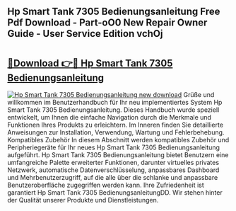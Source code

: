 ## Hp Smart Tank 7305 Bedienungsanleitung Free Pdf Download - Part-oO0 New Repair Owner Guide - User Service Edition vchOj

# <h2><a href="http://df3z84.blite.top/?on=Hp+Smart+Tank+7305+Bedienungsanleitung">🔗Download 👉🔴 Hp Smart Tank 7305 Bedienungsanleitung</a></h2>

[![Hp Smart Tank 7305 Bedienungsanleitung new download](https://i.imgur.com/lujVjoI.png)](http://df3z84.blite.top/?on=Hp+Smart+Tank+7305+Bedienungsanleitung)
Grüße und willkommen im Benutzerhandbuch für Ihr neu implementiertes System Hp Smart Tank 7305 Bedienungsanleitung. Dieses Handbuch wurde speziell entwickelt, um Ihnen die einfache Navigation durch die Merkmale und Funktionen Ihres Produkts zu erleichtern. Im Inneren finden Sie detaillierte Anweisungen zur Installation, Verwendung, Wartung und Fehlerbehebung. Kompatibles Zubehör In diesem Abschnitt werden kompatibles Zubehör und Peripheriegeräte für Ihr neues Hp Smart Tank 7305 Bedienungsanleitung aufgeführt. Hp Smart Tank 7305 Bedienungsanleitung bietet Benutzern eine umfangreiche Palette erweiterter Funktionen, darunter virtuelles privates Netzwerk, automatische Datenverschlüsselung, anpassbares Dashboard und Mehrbenutzerzugriff, auf die alle über die schlanke und anpassbare Benutzeroberfläche zugegriffen werden kann. Ihre Zufriedenheit ist garantiert Hp Smart Tank 7305 BedienungsanleitungDD. Wir stehen hinter der Qualität unserer Produkte und Dienstleistungen.
